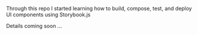 Through this repo I started learning how to build, compose, test, and deploy UI components using Storybook.js

Details coming soon ... 
